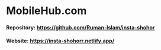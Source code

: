 # MobileHub.com

#### Repository: https://github.com/Ruman-Islam/insta-shohor

#### Website: https://insta-shohorr.netlify.app/
